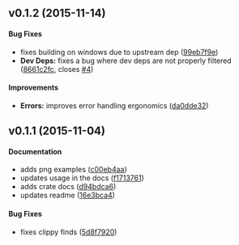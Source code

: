 <a name="v0.1.2"></a>
## v0.1.2 (2015-11-14)


#### Bug Fixes

*   fixes building on windows due to upstream dep ([99eb7f9e](https://github.com/kbknapp/cargo-graph/commit/99eb7f9ed7c190243c31bc41b4f8c0400383530c))
* **Dev Deps:**  fixes a bug where dev deps are not properly filtered ([8661c2fc](https://github.com/kbknapp/cargo-graph/commit/8661c2fc21d66cae37a43baaa778498efeed8ec7), closes [#4](https://github.com/kbknapp/cargo-graph/issues/4))

#### Improvements

* **Errors:**  improves error handling ergonomics ([da0dde32](https://github.com/kbknapp/cargo-graph/commit/da0dde323cb9f5b84f928095bd64160ba3d9f5f7))



<a name="v0.1.1"></a>
## v0.1.1 (2015-11-04)


#### Documentation

*   adds png examples ([c00eb4aa](https://github.com/kbknapp/cargo-graph/commit/c00eb4aa0981d83c0fd8ac7236323fab85c2cc42))
*   updates usage in the docs ([f1713761](https://github.com/kbknapp/cargo-graph/commit/f1713761b3d63ff96ff89939f1c59012036ffded))
*   adds crate docs ([d94bdca6](https://github.com/kbknapp/cargo-graph/commit/d94bdca603cbdb843ec77e26064d98dbc25ee965))
*   updates readme ([16e3bca4](https://github.com/kbknapp/cargo-graph/commit/16e3bca473accea028610aded420b7058a03ce3a))

#### Bug Fixes

*   fixes clippy finds ([5d8f7920](https://github.com/kbknapp/cargo-graph/commit/5d8f79202560ed7f9090d2cc6bdc853191c16bb0))



